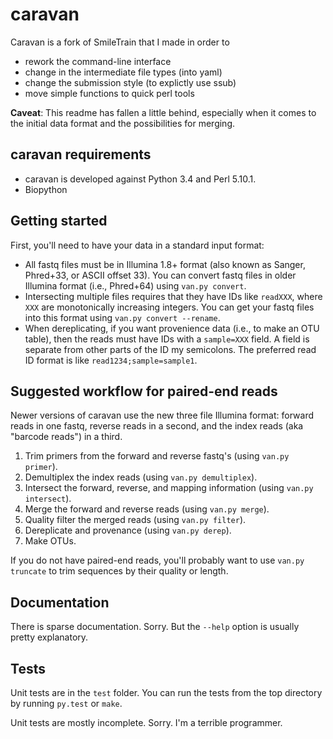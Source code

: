 caravan
=======

Caravan is a fork of SmileTrain that I made in order to
* rework the command-line interface
* change in the intermediate file types (into yaml)
* change the submission style (to explictly use ssub)
* move simple functions to quick perl tools

**Caveat**: This readme has fallen a little behind, especially when it comes to
the initial data format and the possibilities for merging.

## caravan requirements
* caravan is developed against Python 3.4 and Perl 5.10.1.
* Biopython

## Getting started

First, you'll need to have your data in a standard input format:

- All fastq files must be in Illumina 1.8+ format (also known as Sanger, Phred+33, or ASCII offset 33). You can convert fastq files in older Illumina format (i.e., Phred+64) using `van.py convert`.
- Intersecting multiple files requires that they have IDs like `readXXX`, where `XXX` are monotonically increasing integers. You can get your fastq files into this format using `van.py convert --rename`.
- When dereplicating, if you want provenience data (i.e., to make an OTU table), then the reads must have IDs with a `sample=XXX` field. A field is separate from other parts of the ID my semicolons. The preferred read ID format is like `read1234;sample=sample1`.

## Suggested workflow for paired-end reads
Newer versions of caravan use the new three file Illumina format: forward reads in one
fastq, reverse reads in a second, and the index reads (aka "barcode reads") in a third.

1.  Trim primers from the forward and reverse fastq's (using `van.py primer`).
2.  Demultiplex the index reads (using `van.py demultiplex`). 
3.  Intersect the forward, reverse, and mapping information (using `van.py intersect`).
4.  Merge the forward and reverse reads (using `van.py merge`).
5.  Quality filter the merged reads (using `van.py filter`).
6.  Dereplicate and provenance (using `van.py derep`).
7.  Make OTUs.

If you do not have paired-end reads, you'll probably want to use `van.py truncate` to
trim sequences by their quality or length.

## Documentation
There is sparse documentation. Sorry. But the `--help` option is usually pretty explanatory.

## Tests
Unit tests are in the `test` folder. You can run the tests from the top directory 
by running `py.test` or `make`.

Unit tests are mostly incomplete. Sorry. I'm a terrible programmer.
